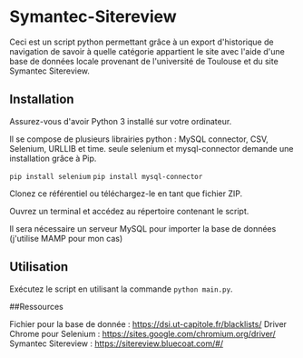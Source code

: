 # Symantec-Sitereview 

Ceci est un script python permettant grâce à un export d'historique de navigation de savoir à quelle catégorie appartient le site avec l'aide d'une base de données locale provenant de l'université de Toulouse et du site Symantec Sitereview.

## Installation

Assurez-vous d'avoir Python 3 installé sur votre ordinateur.

Il se compose de plusieurs librairies python : MySQL connector, CSV, Selenium, URLLIB et time. seule selenium et mysql-connector demande une installation grâce à Pip.

`
pip install selenium
`
`
pip install mysql-connector
`

Clonez ce référentiel ou téléchargez-le en tant que fichier ZIP.

Ouvrez un terminal et accédez au répertoire contenant le script.

Il sera nécessaire un serveur MySQL pour importer la base de données (j'utilise MAMP pour mon cas)

## Utilisation

Exécutez le script en utilisant la commande `python main.py`.

##Ressources 

Fichier pour la base de donnée : https://dsi.ut-capitole.fr/blacklists/
Driver Chrome pour Selenium : https://sites.google.com/chromium.org/driver/
Symantec Sitereview : https://sitereview.bluecoat.com/#/

